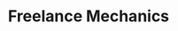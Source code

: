 ---
title: "Freelance Mechanics"
url: /barrow-in-furness/freelance-mechanics/
shop: Autowerkstatt
---